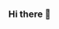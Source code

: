 ### Hi there 👋

<!--
**Hello, my name is Federico Barreiro. I'm new in the IT world and i'am taking my first steps.
I discovered the world of programming and I loved it.
I'm studient in evolution. 


- 🔭 I’m currently working on:
HTML
CSS
SASS
GIT 
GITHUB
and I'm starting with JavaScript

- 🌱 I’m currently learning:
JavaScript in Coderhouse.

- 👨🏼‍💻 At the moment, I did only one project but I really want to continue creating.

- 💬 Ask me about:
I'm looking for my first job. I like to work in group, I'm a sociable person and I really want to learn.

- 📱 Telephone: 54-02223-15429753
- 📧 Mail: barreirofede777@gmail.com
-    Linkedin: www.linkedin.com/in/federico-barreiro-b933a8121


